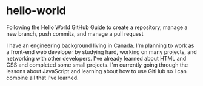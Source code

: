 # hello-world
Following the Hello World GitHub Guide to create a repository, manage a new branch, push commits, and manage a pull request

I have an engineering background living in Canada. I'm planning to work as a front-end web developer by studying hard, working on many projects, and networking with other developers. I've already learned about HTML and CSS and completed some small projects. I'm currently going through the lessons about JavaScript and learning about how to use GitHub so I can combine all that I've learned.
